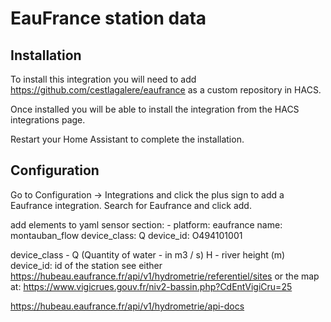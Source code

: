 # EauFrance station data

## Installation

To install this integration you will need to add <https://github.com/cestlagalere/eaufrance> as a custom repository in HACS.

Once installed you will be able to install the integration from the HACS integrations page.

Restart your Home Assistant to complete the installation.

## Configuration

Go to Configuration -> Integrations and click the plus sign to add a Eaufrance integration. Search for Eaufrance and click add.

add elements to yaml sensor section:
  \- platform: eaufrance
    name: montauban_flow
    device_class: Q
    device_id: O494101001

device_class - Q (Quantity of water - in m3 / s) H - river height (m)
device_id: id of the station
see either 
https://hubeau.eaufrance.fr/api/v1/hydrometrie/referentiel/sites
or the map at:
https://www.vigicrues.gouv.fr/niv2-bassin.php?CdEntVigiCru=25

https://hubeau.eaufrance.fr/api/v1/hydrometrie/api-docs